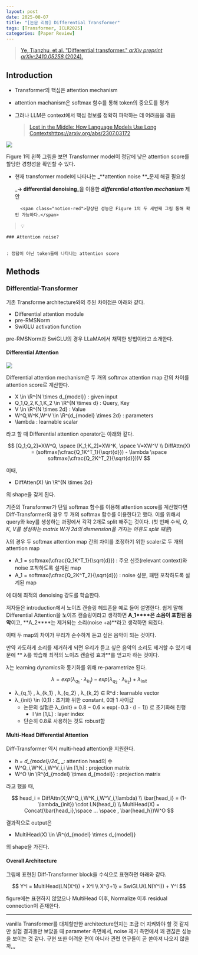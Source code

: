 ```yaml
---
layout: post
date: 2025-08-07
title: "[논문 리뷰] Differential Transformer"
tags: [Transformer, ICLR2025]
categories: [Paper Review]
---
```


> [Ye, Tianzhu, et al. "Differential transformer." ](https://arxiv.org/abs/2410.05258)[_arXiv preprint arXiv:2410.05258_](https://arxiv.org/abs/2410.05258)[ (2024).](https://arxiv.org/abs/2410.05258)



## Introduction

- Transformer의 핵심은 attention mechanism
- attention machanism은 softmax 함수를 통해 token의 중요도를 평가
- 그러나 LLM은 context에서 핵심 정보를 정확히 파악하는 데 어려움을 겪음

	> [Lost in the Middle: How Language Models Use Long Contextshttps://arxiv.org/abs/2307.03172](https://arxiv.org/abs/2307.03172)


![](https://prod-files-secure.s3.us-west-2.amazonaws.com/542b861c-36a8-4051-84e5-8804b6728dba/9083ea56-691a-4752-ae26-47f403431ac8/image.png?X-Amz-Algorithm=AWS4-HMAC-SHA256&X-Amz-Content-Sha256=UNSIGNED-PAYLOAD&X-Amz-Credential=ASIAZI2LB466QIG4Y2O5%2F20250913%2Fus-west-2%2Fs3%2Faws4_request&X-Amz-Date=20250913T180044Z&X-Amz-Expires=3600&X-Amz-Security-Token=IQoJb3JpZ2luX2VjENL%2F%2F%2F%2F%2F%2F%2F%2F%2F%2FwEaCXVzLXdlc3QtMiJHMEUCIDxeSATVq3glUSDdq8iaDShDUV279bv3y2v36XZDA7oNAiEA%2BWjpgY7M2SIPljsF1dQAO97jkbXLwugqIuKPujOQMdkq%2FwMISxAAGgw2Mzc0MjMxODM4MDUiDD53Gtp1ZRkKsY8CDCrcA1CozgDTi16zRL%2Bv6EGv3%2B%2BScNIpp7JG6pYvYhEoCV2nd5yhIKtdGpsHE0VG3I%2F6BatAoY62XuDQj6T%2F%2F7G9Y5aksT55gETi430JQLpXlJv4PLWX9ViT%2FqRZJIIKLLxuZvrMEJ%2Bc5gsiZvSifWVKU0o5cFNJ01ZaKUO0xOt4Q70HRk4N%2F%2BII%2BUq6947Y1qNRVO1mmQ3moHXdU1ciinz58d393lS8y7dW%2FqEoxLSn3zBYwK3zVUZoPtUS2kpzj7g4O4KVJV%2FzdGISrQJT3BPpQqtwJwNi7V4EdVZcU3bb1XDPWZQUpLhUHunUTfAi8yufuu3yiYg69TAm7JeC2vCoqaSX%2Ff%2FZvgnQB1dSPvk4i6juV5C6xf8LKmcGM43tDxFbaOohcSwcc8Q5oknja76DAWF1DcZe26KNiAZ9BtmRYtQoAzWokk2ExJC%2FPb47aOMIO1aMJ%2BON%2F5OrcS1EukGXvkaaTxRWOP4l4P%2BZ%2BOucsq4KeGGHp%2FpD7GX0KD%2BsYqkg4BQZg2EfFxb5HC0bcU5YeO1U%2BgXr55OUZm4qY4EV3VrkmV5KEVMAiT1E%2BmFyrdfhaLDA1sZ8hrwWH6yl5bRyCn%2B7WBjVKo38gK5XT%2FNsc0VyCBqbiK3TcG2Du2iEMMbWlsYGOqUBzOTsLe%2BP%2BV97HNk4deOBy8g8FM5JA1B7OLEhJ%2F45WGZxSGrDSc%2Fo3rG1FzvQzdSmShD5TekhK1a1shLFJhv1UktmlHBmmwsAJ6fbylCNfLYb9gmGkgzxJfYau9te9opbvvFIkPBtZNMToUdOjFAYYuVC3KpiS2jDttLF9mVygs49RuMGnq7opBrno1KGlxHsr4J%2FQf%2Bg83OHlOl7p5vmyyJAtsEi&X-Amz-Signature=61c823672d6680e8df308beddc97345fb07725803a6b2db4e042f736011704b3&X-Amz-SignedHeaders=host&x-amz-checksum-mode=ENABLED&x-id=GetObject)


Figure 1의 왼쪽 그림을 보면 Transformer model이 정답에 낮은 attention score를 할당한 경향성을 확인할 수 있다.

- 현재 transformer model에 나타나는 _**attention noise **_문제 해결 필요성

	_**→ differential denoising**_을 이용한 _**differential attention mechanism**_ 제안


		<span class="notion-red">향상된 성능은 Figure 1의 두 세번째 그림 통해 확인 가능하다.</span>


> 💡 


	### Attention noise?


	: 정답이 아닌 token들에 나타나는 attention score



## Methods



### Differential-Transformer


기존 Transforme architecture와의 주된 차이점은 아래와 같다.

- Differential attention module
- pre-RMSNorm
- SwiGLU activation function

pre-RMSNorm과 SwiGLU의 경우 LLaMA에서 채택한 방법이라고 소개한다.



#### Differential Attention


![](https://prod-files-secure.s3.us-west-2.amazonaws.com/542b861c-36a8-4051-84e5-8804b6728dba/116d70b2-1963-4810-9167-f4c7d8a06e8f/image.png?X-Amz-Algorithm=AWS4-HMAC-SHA256&X-Amz-Content-Sha256=UNSIGNED-PAYLOAD&X-Amz-Credential=ASIAZI2LB466QIG4Y2O5%2F20250913%2Fus-west-2%2Fs3%2Faws4_request&X-Amz-Date=20250913T180044Z&X-Amz-Expires=3600&X-Amz-Security-Token=IQoJb3JpZ2luX2VjENL%2F%2F%2F%2F%2F%2F%2F%2F%2F%2FwEaCXVzLXdlc3QtMiJHMEUCIDxeSATVq3glUSDdq8iaDShDUV279bv3y2v36XZDA7oNAiEA%2BWjpgY7M2SIPljsF1dQAO97jkbXLwugqIuKPujOQMdkq%2FwMISxAAGgw2Mzc0MjMxODM4MDUiDD53Gtp1ZRkKsY8CDCrcA1CozgDTi16zRL%2Bv6EGv3%2B%2BScNIpp7JG6pYvYhEoCV2nd5yhIKtdGpsHE0VG3I%2F6BatAoY62XuDQj6T%2F%2F7G9Y5aksT55gETi430JQLpXlJv4PLWX9ViT%2FqRZJIIKLLxuZvrMEJ%2Bc5gsiZvSifWVKU0o5cFNJ01ZaKUO0xOt4Q70HRk4N%2F%2BII%2BUq6947Y1qNRVO1mmQ3moHXdU1ciinz58d393lS8y7dW%2FqEoxLSn3zBYwK3zVUZoPtUS2kpzj7g4O4KVJV%2FzdGISrQJT3BPpQqtwJwNi7V4EdVZcU3bb1XDPWZQUpLhUHunUTfAi8yufuu3yiYg69TAm7JeC2vCoqaSX%2Ff%2FZvgnQB1dSPvk4i6juV5C6xf8LKmcGM43tDxFbaOohcSwcc8Q5oknja76DAWF1DcZe26KNiAZ9BtmRYtQoAzWokk2ExJC%2FPb47aOMIO1aMJ%2BON%2F5OrcS1EukGXvkaaTxRWOP4l4P%2BZ%2BOucsq4KeGGHp%2FpD7GX0KD%2BsYqkg4BQZg2EfFxb5HC0bcU5YeO1U%2BgXr55OUZm4qY4EV3VrkmV5KEVMAiT1E%2BmFyrdfhaLDA1sZ8hrwWH6yl5bRyCn%2B7WBjVKo38gK5XT%2FNsc0VyCBqbiK3TcG2Du2iEMMbWlsYGOqUBzOTsLe%2BP%2BV97HNk4deOBy8g8FM5JA1B7OLEhJ%2F45WGZxSGrDSc%2Fo3rG1FzvQzdSmShD5TekhK1a1shLFJhv1UktmlHBmmwsAJ6fbylCNfLYb9gmGkgzxJfYau9te9opbvvFIkPBtZNMToUdOjFAYYuVC3KpiS2jDttLF9mVygs49RuMGnq7opBrno1KGlxHsr4J%2FQf%2Bg83OHlOl7p5vmyyJAtsEi&X-Amz-Signature=d6c07eaa5bfbb54301096b11ecc5726d6f2c70c3147918e0390339af11da76a3&X-Amz-SignedHeaders=host&x-amz-checksum-mode=ENABLED&x-id=GetObject)


Differential attention mechanism은 두 개의 softmax attention map 간의 차이를 attention score로 계산한다.

- X \in \R^{N \times d\_{model}} : given input
- Q\_1,Q\_2,K\_1,K\_2 \in \R^{N \times d} : Query, Key
- V \in \R^{N \times 2d} : Value
- W^Q,W^K,W^V \in \R^{d\_{model} \times 2d} : parameters
- \lambda : learnable scalar

라고 할 때 Differential attention operator는 아래와 같다.


$$
[Q_1;Q_2]=XW^Q, \space [K_1;K_2]=XW^K, \space V=XW^V \\
DiffAttn(X) = (softmax(\cfrac{Q_1K^T_1}{\sqrt{d}}) - \lambda \space softmax(\cfrac{Q_2K^T_2}{\sqrt{d}}))V
$$


이때,

- DiffAtten(X) \in \R^{N \times 2d}

의 shape을 갖게 된다.


기존의 Transformer가 단일 softmax 함수를 이용해 attention score를 계산했다면 Diff-Transformer의 경우 두 개의 softmax 함수를 이용한다고 했다. 이를 위해서 query와 key를 생성하는 과정에서 각각 2개로 split 해주는 것이다. <span class="notion-red">(첫 번째 수식, </span><span class="notion-red">_Q, K, V를 생성하는 matrix W가 2d의 dismension을 가지는 이유도 split 때문_</span><span class="notion-red">)</span>


 λ의 경우 두 softmax attention map 간의 차이를 조정하기 위한 scaler로 두 개의 attention map

- A\_1 = softmax(\cfrac{Q\_1K^T\_1}{\sqrt{d}}) : 주요 신호(relevant context)와 noise 포착하도록 설계된 map
- A\_1 = softmax(\cfrac{Q\_2K^T\_2}{\sqrt{d}}) : noise 성분, 패턴 포착하도록 설계된 map 

에 대해 최적의 denoising 강도를 학습한다.


저자들은 introduction에서 노이즈 캔슬링 헤드폰을 예로 들어 설명한다. 쉽게 말해 Differential Attention을 노이즈 캔슬링이라고 생각하면 **A\_1****은 소음이 포함된 음악**이고, **A\_2****는 제거되는 소리(noise +a)**라고 생각하면 되겠다. 


이때 두 map의 차이가 우리가 순수하게 듣고 싶은 음악이 되는 것이다. 


만약 과도하게 소리를 제거하게 되면 우리가 듣고 싶은 음악의 소리도 제거할 수 있기 때문에 ** λ를 학습해 최적의 노이즈 캔슬링 효과**를 얻고자 하는 것이다.


λ는 learning dynamics와 동기화를 위해 re-parametrize 된다.


$$
\lambda = exp(\lambda_{q_1} \cdot \lambda_{k_1}) - exp(\lambda_{q_2} \cdot \lambda_{k_2}) + \lambda_{init}
$$

- λ\_{q\_1} , λ\_{k\_1} , λ\_{q\_2} , λ\_{k\_2} ∈ R^d : learnable vector
- λ\_{init} \in (0,1) : 초기화 위한 constant, 0과 1 사이값
	- 논문의 실험은 λ\_{init} = 0.8 − 0.6 × exp(−0.3 · (l − 1)) 로 초기화해 진행
		- l \in [1,L] : layer index
	- 단순히 0.8로 사용하는 것도 robust함


#### **Multi-Head Differential Attention**


Diff-Transformer 역시 multi-head attention을 지원한다.

- _h = d\_{model}/2d__ _: attention head의 수
- W^Q\_i,W^K\_i,W^V\_i,i \in [1,h] : projection matrix
- W^O \in \R^{d\_{model} \times d\_{model}} : projection matrix

라고 했을 때,


$$
head_i = DiffAttn(X;W^Q_i,W^K_i,W^V_i,\lambda) \\
\bar{head_i} = (1-\lambda_{init}) \cdot LN(head_i) \\
MultiHead(X) = Concat(\bar{head_i},\space ... \space , \bar{head_h})W^O
$$


결과적으로 output은

- MultiHead(X) \in \R^{d\_{model} \times d\_{model}}

의 shape을 가진다.



#### Overall Architecture


그림에 표현된 Diff-Transformer block을 수식으로 표현하면 아래와 같다.


$$
Y^l = MultiHead(LN(X^l)) + X^l \\
X^{l+1} = SwiGLU(LN(Y^l)) + Y^l
$$


figure에는 표현하지 않았으나 MultiHead 이후, Normalize 이후 residual connection이 존재한다.


---


vanilla Transformer를 대체할만한 architecture인지는 조금 더 지켜봐야 할 것 같지만 실험 결과들만 보았을 때 parameter 측면에서, noise 제거 측면에서 꽤 괜찮은 성능을 보이는 것 같다. 구현 또한 어려운 편이 아니라 관련 연구들이 곧 쏟아져 나오지 않을까,,,

